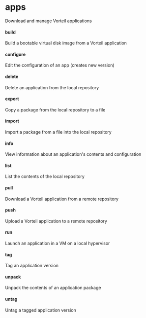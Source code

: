 # apps
Download and manage Vorteil applications

#### build
Build a bootable virtual disk image from a Vorteil application

#### configure
Edit the configuration of an app (creates new version)

#### delete
Delete an application from the local repository

#### export
Copy a package from the local repository to a file

#### import
Import a package from a file into the local repository

#### info
View information about an application's contents and configuration

#### list
List the contents of the local repository

#### pull
Download a Vorteil application from a remote repository

#### push
Upload a Vorteil application to a remote repository

#### run
Launch an application in a VM on a local hypervisor

#### tag
Tag an application version

#### unpack
Unpack the contents of an application package

#### untag
Untag a tagged application version

<!-- ## build
Build a bootable virtual disk image

## cloud
Upload apps directly to the cloud

## config
Change vcli settings and behaviour

## environments
Manage Vorteil environments

## kernels
Help about any command

## package
Manage Vorteil kernels

## prepare
Prepare a project with a Vorteil environment

## pull
Download a Vorteil application from a remote repository

## push
Upload a Vorteil application to a remote repository

## run
Run a Vorteil application

## unpack
Unpack the contents of an application package

## update
Update vcli's Vorteil kernel files

## vcfg
Configure Vorteil applications with 'vcfg' files

## version
Display vcli version information -->
